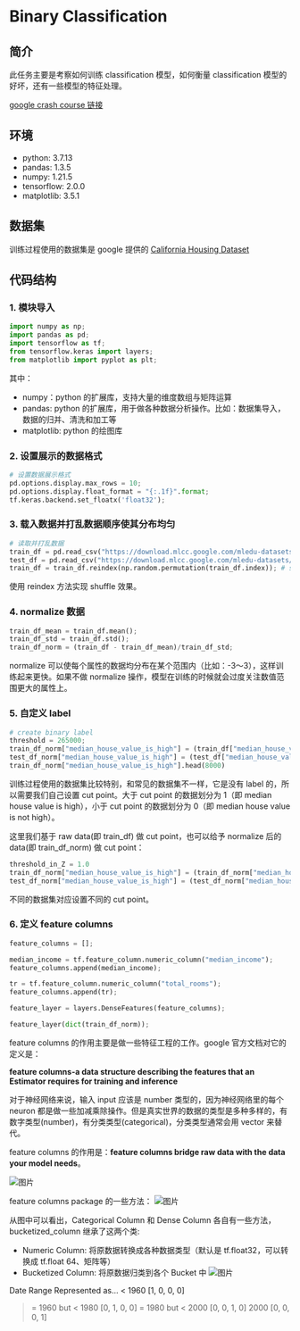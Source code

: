 # Binary Classification

## 简介

此任务主要是考察如何训练 classification 模型，如何衡量 classification 模型的好坏，还有一些模型的特征处理。

[google crash course 链接](https://developers.google.com/machine-learning/crash-course/classification/programming-exercise?hl=zh-cn)


## 环境

- python: 3.7.13
- pandas: 1.3.5
- numpy: 1.21.5
- tensorflow: 2.0.0
- matplotlib: 3.5.1

## 数据集

训练过程使用的数据集是 google 提供的 [California Housing Dataset](https://developers.google.com/machine-learning/crash-course/california-housing-data-description)

## 代码结构

### 1. 模块导入

``` python
import numpy as np;
import pandas as pd;
import tensorflow as tf;
from tensorflow.keras import layers;
from matplotlib import pyplot as plt;
```

其中：
- numpy：python 的扩展库，支持大量的维度数组与矩阵运算
- pandas: python 的扩展库，用于做各种数据分析操作。比如：数据集导入，数据的归并、清洗和加工等
- matplotlib: python 的绘图库


### 2. 设置展示的数据格式

``` python
# 设置数据展示格式
pd.options.display.max_rows = 10;
pd.options.display.float_format = "{:.1f}".format;
tf.keras.backend.set_floatx('float32');
```

### 3. 载入数据并打乱数据顺序使其分布均匀

```python
# 读取并打乱数据
train_df = pd.read_csv("https://download.mlcc.google.com/mledu-datasets/california_housing_train.csv")
test_df = pd.read_csv("https://download.mlcc.google.com/mledu-datasets/california_housing_test.csv")
train_df = train_df.reindex(np.random.permutation(train_df.index)); # shuffle the training set
```

使用 reindex 方法实现 shuffle 效果。

### 4. normalize 数据

```python
train_df_mean = train_df.mean();
train_df_std = train_df.std();
train_df_norm = (train_df - train_df_mean)/train_df_std;
```

normalize 可以使每个属性的数据均分布在某个范围内（比如：-3～3），这样训练起来更快。如果不做 normalize 操作，模型在训练的时候就会过度关注数值范围更大的属性上。

### 5. 自定义 label

```python
# create binary label
threshold = 265000;
train_df_norm["median_house_value_is_high"] = (train_df["median_house_value"] > threshold).astype(float);
test_df_norm["median_house_value_is_high"] = (test_df["median_house_value"] > threshold).astype(float);
train_df_norm["median_house_value_is_high"].head(8000)
```

训练过程使用的数据集比较特别，和常见的数据集不一样，它是没有 label 的，所以需要我们自己设置 cut point。大于 cut point 的数据划分为 1（即 
median house value is high），小于 cut point 的数据划分为 0（即 median house value is not high）。

这里我们基于 raw data(即 train_df) 做 cut point，也可以给予 normalize 后的 data(即 train_df_norm) 做 cut point：

```python
threshold_in_Z = 1.0 
train_df_norm["median_house_value_is_high"] = (train_df_norm["median_house_value"] > threshold_in_Z).astype(float)
test_df_norm["median_house_value_is_high"] = (test_df_norm["median_house_value"] > threshold_in_Z).astype(float) 
```

不同的数据集对应设置不同的 cut point。

### 6. 定义 feature columns

```python
feature_columns = [];

median_income = tf.feature_column.numeric_column("median_income");
feature_columns.append(median_income);

tr = tf.feature_column.numeric_column("total_rooms");
feature_columns.append(tr);

feature_layer = layers.DenseFeatures(feature_columns);

feature_layer(dict(train_df_norm));
```

feature columns 的作用主要是做一些特征工程的工作。google 官方文档对它的定义是：

**feature columns-a data structure describing the features that an Estimator requires for training and inference**

对于神经网络来说，输入 input 应该是 number 类型的，因为神经网络里的每个 neuron 都是做一些加减乘除操作。但是真实世界的数据的类型是多种多样的，有数字类型(number)，有分类类型(categorical)，分类类型通常会用 vector 来替代。

feature columns 的作用是：**feature columns bridge raw data with the data your model needs**。

![图片](https://3.bp.blogspot.com/-3Wf_6BEn7GE/Wg4GiQ9TXDI/AAAAAAAAEGo/yoLiIyJW1c4Vh-VfP4vVjuaD92rcnVphACLcBGAs/s1600/2.jpg)


feature columns package 的一些方法：
![图片](https://4.bp.blogspot.com/-geC5Hmnhtto/Wg4Gsl15_MI/AAAAAAAAEGs/A8idgWJnjUASspX_JRiOOqiykVl_LD7VwCLcBGAs/s1600/3.jpg)

从图中可以看出，Categorical Column 和 Dense Column 各自有一些方法，bucketized_column 继承了这两个类:

- Numeric Column: 将原数据转换成各种数据类型（默认是 tf.float32，可以转换成 tf.float 64、矩阵等）
- Bucketized Column: 将原数据归类到各个 Bucket 中
![图片](https://2.bp.blogspot.com/-qrTI2ZUBr7w/Wg4G9lWHk5I/AAAAAAAAEG0/v17Zqcix1Wou5ZRpTGxAQ8jMSBjCKmCAACLcBGAs/s1600/4.jpg)


 Date Range	 Represented as...
 < 1960	 [1, 0, 0, 0]
 >= 1960 but < 1980 	 [0, 1, 0, 0]
 >= 1980 but < 2000 	 [0, 0, 1, 0]
 > 2000	 [0, 0, 0, 1]









